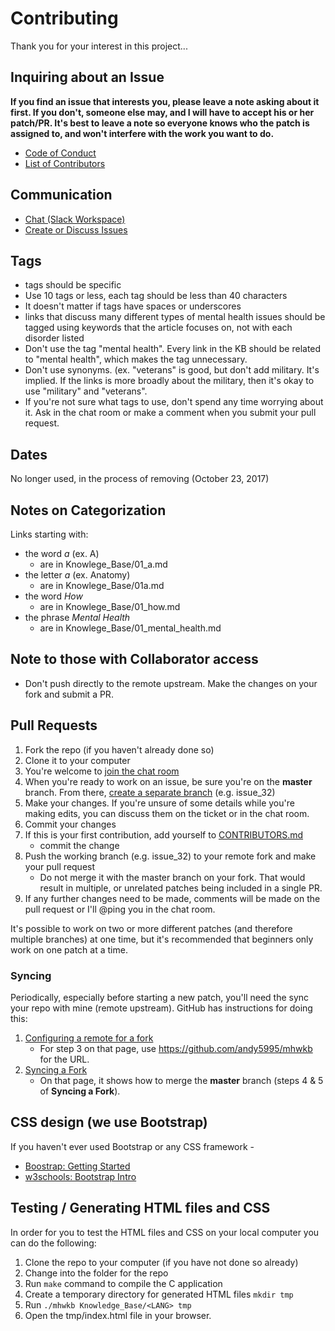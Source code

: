 # Contributing

Thank you for your interest in this project...

## Inquiring about an Issue
**If you find an issue that interests you, please leave a note asking about it first. If
you don't, someone else may, and I will have to accept his or her patch/PR. It's best
to leave a note so everyone knows who the patch is assigned to, and won't interfere
with the work you want to do.**

* [Code of Conduct](CODE_OF_CONDUCT.md)
* [List of Contributors](CONTRIBUTORS.md)

## Communication
  * [Chat (Slack Workspace)](https://join.slack.com/t/mhwkb/shared_invite/enQtMjU3MjcwMTk4NjYzLTA0ZDc2YjAwMDJiNTU1YTBmYTViNmQ5MTdjOTk2MDA2MDMyMzNiYjU4ZWIzMTZlNmU4ZjFhNDg1MjQ5OGQyMjI)
  * [Create or Discuss Issues](https://github.com/andy5995/mhwkb/issues)

## Tags
* tags should be specific
* Use 10 tags or less, each tag should be less than 40 characters
* It doesn't matter if tags have spaces or underscores
* links that discuss many different types of mental health issues should be
tagged using keywords that the article focuses on, not with each disorder
listed
* Don't use the tag "mental health". Every link in the KB should be related
to "mental health", which makes the tag unnecessary.
* Don't use synonyms. (ex. "veterans" is good, but don't add military. It's
implied. If the links is more broadly about the military, then it's okay to
use "military" and "veterans".
* If you're not sure what tags to use, don't spend any time worrying about it. Ask in the
  chat room or make a comment when you submit your pull request.

## Dates
No longer used, in the process of removing (October 23, 2017)

## Notes on Categorization
Links starting with:
* the word _a_ (ex. A)
  * are in Knowlege_Base/01_a.md
* the letter _a_ (ex. Anatomy)
  * are in Knowlege_Base/01a.md
* the word _How_
  * are in Knowlege_Base/01_how.md
* the phrase _Mental Health_
  * are in Knowlege_Base/01_mental_health.md

## Note to those with Collaborator access
* Don't push directly to the remote upstream. Make the changes on your fork
and submit a PR.

## Pull Requests
1. Fork the repo (if you haven't already done so)
2. Clone it to your computer
3. You're welcome to [join the chat room](https://join.slack.com/t/mhwkb/shared_invite/enQtMjU3MjcwMTk4NjYzLTA0ZDc2YjAwMDJiNTU1YTBmYTViNmQ5MTdjOTk2MDA2MDMyMzNiYjU4ZWIzMTZlNmU4ZjFhNDg1MjQ5OGQyMjI)
3. When you're ready to work on an issue, be sure you're on the **master** branch. From there, [create a separate branch](https://github.com/Kunena/Kunena-Forum/wiki/Create-a-new-branch-with-git-and-manage-branches) (e.g. issue_32)
4. Make your changes. If you're unsure of some details while you're making edits, you can discuss them on the ticket or in the chat room.
5. Commit your changes
6. If this is your first contribution, add yourself to [CONTRIBUTORS.md](CONTRIBUTORS.md)
    * commit the change
6. Push the working branch (e.g. issue_32) to your remote fork and make your pull request
    * Do not merge it with the master branch on your fork. That would result in multiple, or unrelated patches being included in a single PR.
8. If any further changes need to be made, comments will be made on the pull request or I'll @ping you in the chat room.

It's possible to work on two or more different patches (and therefore multiple branches) at one time, but it's recommended that beginners only work on one patch at a time.

### Syncing ###
Periodically, especially before starting a new patch, you'll need the sync your
repo with mine (remote upstream). GitHub has instructions for doing this:

1. [Configuring a remote for a fork](https://help.github.com/articles/configuring-a-remote-for-a-fork/)
    * For step 3 on that page, use https://github.com/andy5995/mhwkb for the URL.
2. [Syncing a Fork](https://help.github.com/articles/syncing-a-fork/)
    * On that page, it shows how to merge the **master** branch (steps 4 & 5 of **Syncing a Fork**).

## CSS design (we use Bootstrap)
If you haven't ever used Bootstrap or any CSS framework -
* [Boostrap: Getting Started](https://getbootstrap.com/docs/3.3/getting-started/)
* [w3schools: Bootstrap Intro](https://www.w3schools.com/bootstrap/bootstrap_get_started.asp)

## Testing / Generating HTML files and CSS
In order for you to test the HTML files and CSS on your local computer you can do the following:

1. Clone the repo to your computer (if you have not done so already)
2. Change into the folder for the repo
3. Run ```make``` command to compile the C application
4. Create a temporary directory for generated HTML files ```mkdir tmp```
5. Run ```./mhwkb Knowledge_Base/<LANG> tmp```
7. Open the tmp/index.html file in your browser.
